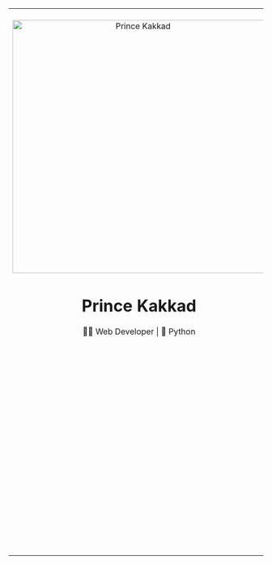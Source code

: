 <div align="center" bgcolor="#f5f5f5">
        <table width="100%" cellpadding="20" border="0">
            <tr>
                <td align="center" valign="top" width="30%">
                   <br>
                    <img src="https://princekakkad.tech/images/author-1.jpg" alt="Prince Kakkad" width="500px" border="0">
                    <h1>Prince Kakkad</h1>
                    <p>👨‍💻 Web Developer | 🐍 Python </p>
                   <br>
                </td>
                <td align="left">
                    <h2>About Me</h2>
                    <p>Hello! I'm Prince Kakkad, a passionate web developer and Python enthusiast with three years of hands-on experience. I love building elegant web applications and solving complex problems through code.</p>
                    <h2>Skills</h2>
                    <ul>
                        <li><strong>Web Development:</strong> HTML, CSS, JavaScript, React</li>
                        <li><strong>Backend:</strong> Python</li>
                        <li><strong>Databases:</strong> SQL, MongoDB</li>
                        <li><strong>Version Control:</strong> Git, GitHub</li>
                        <li><strong>DevOps:</strong> Docker, AWS</li>
                        <li><strong>Problem Solving:</strong> Algorithms, Data Structures</li>
                    </ul>
                    <h2>Contact Me</h2>
                    <ul>
                        🌐 <a href="https://princekakkad.tech" >Website</a>&nbsp&nbsp&nbsp&nbsp&nbsp&nbsp | &nbsp&nbsp&nbsp&nbsp&nbsp&nbsp     
                        📧 <a href="mailto:info@princekakkad.tech">Email</a>&nbsp&nbsp&nbsp&nbsp&nbsp&nbsp | &nbsp&nbsp&nbsp&nbsp&nbsp&nbsp
                        💼 <a href="https://linkedin.com/in/prince-kakkad">LinkedIn</a>&nbsp&nbsp&nbsp&nbsp&nbsp&nbsp
                    </ul>
                </td>
            </tr>
        </table>
    </div>
